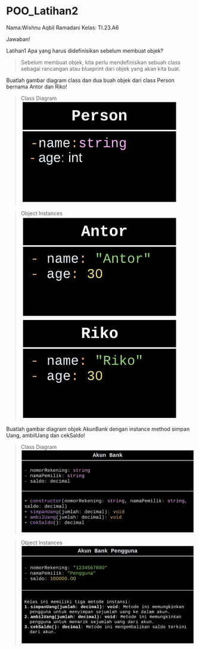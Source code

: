 # POO_Latihan2
Nama:Wishnu Aqbil Ramadani Kelas: TI.23.A6

Jawaban!

Latihan1
Apa yang harus didefinisikan sebelum membuat objek?

> Sebelum membuat objek, kita perlu mendefinisikan sebuah class sebagai rancangan atau blueprint dari objek yang akan kita buat.

Buatlah gambar diagram class dan dua buah objek dari class Person bernama Antor dan Riko!

> Class Diagram
![gambar](POO/POO1.png)

> Object Instances
> ![gambar](POO/POO2.png)    ![gambar](POO/POO3.png)
 
Buatlah gambar diagram objek AkunBank dengan instance method simpan Uang, ambilUang dan cekSaldo!

> Class Diagram
![gambar](POO/POO4.png)

> Object Instances
![gambar](POO/POO5.png)
